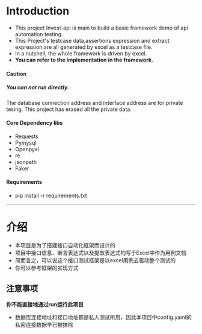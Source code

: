 # Introduction
- This project Invest-api is main to build a basic framework demo of api automation testing. 
- This Project's testcase data,assertions expression and extract expression are all generated by excel as a testcase file.
- In a nutshell, the whole framework is driven by excel.
- **You can refer to the implementation in the framework**.

#### Caution
##### You can not run directly.
The database connection address and interface address are for private tesing. This project has erased all the private data.

#### Core Dependency libs
- Requests
- Pymysql
- Openpyxl
- re
- jsonpath
- Faker


#### Requirements
- pip install -r requirements.txt



---

# 介绍
- 本项目是为了搭建接口自动化框架而设计的
- 项目中接口信息、断言表达式以及提取表达式均写于Excel中作为用例文档
- 简而言之，可以说这个接口测试框架是以excel用例去驱动整个测试的
- 你可以参考框架的实现方式


## 注意事项
**你不能直接地通过run运行此项目**
- 数据库连接地址和接口地址都是私人测试所用，因此本项目中config.yaml的私密连接数据早已被抹除


